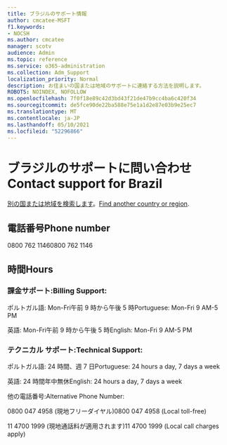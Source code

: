 ```yaml
---
title: ブラジルのサポート情報
author: cmcatee-MSFT
f1.keywords:
- NOCSH
ms.author: cmcatee
manager: scotv
audience: Admin
ms.topic: reference
ms.service: o365-administration
ms.collection: Adm_Support
localization_priority: Normal
description: お住まいの国または地域のサポートに連絡する方法を説明します。
ROBOTS: NOINDEX, NOFOLLOW
ms.openlocfilehash: 7f0f18e89c42d3bd43f21de47b9cc4ba6c420f34
ms.sourcegitcommit: de5fce90de22ba588e75e1a1d2e87e03b9e25ec7
ms.translationtype: MT
ms.contentlocale: ja-JP
ms.lasthandoff: 05/10/2021
ms.locfileid: "52296866"
---
```

# <a name="contact-support-for-brazil"></a><span data-ttu-id="fd786-103">ブラジルのサポートに問い合わせ</span><span class="sxs-lookup"><span data-stu-id="fd786-103">Contact support for Brazil</span></span>

<span data-ttu-id="fd786-104">[別の国または地域を検索します](../../business-video/get-help-support.md)。</span><span class="sxs-lookup"><span data-stu-id="fd786-104">[Find another country or region](../../business-video/get-help-support.md).</span></span>

## <a name="phone-number"></a><span data-ttu-id="fd786-105">電話番号</span><span class="sxs-lookup"><span data-stu-id="fd786-105">Phone number</span></span>
<span data-ttu-id="fd786-106">0800 762 1146</span><span class="sxs-lookup"><span data-stu-id="fd786-106">0800 762 1146</span></span>

## <a name="hours"></a><span data-ttu-id="fd786-107">時間</span><span class="sxs-lookup"><span data-stu-id="fd786-107">Hours</span></span>
### <a name="billing-support"></a><span data-ttu-id="fd786-108">課金サポート:</span><span class="sxs-lookup"><span data-stu-id="fd786-108">Billing Support:</span></span>

<span data-ttu-id="fd786-109">ポルトガル語: Mon-Fri午前 9 時から午後 5 時</span><span class="sxs-lookup"><span data-stu-id="fd786-109">Portuguese: Mon-Fri 9 AM-5 PM</span></span>

<span data-ttu-id="fd786-110">英語: Mon-Fri午前 9 時から午後 5 時</span><span class="sxs-lookup"><span data-stu-id="fd786-110">English: Mon-Fri 9 AM-5 PM</span></span>

### <a name="technical-support"></a><span data-ttu-id="fd786-111">テクニカル サポート:</span><span class="sxs-lookup"><span data-stu-id="fd786-111">Technical Support:</span></span>

<span data-ttu-id="fd786-112">ポルトガル語: 24 時間、週 7 日</span><span class="sxs-lookup"><span data-stu-id="fd786-112">Portuguese: 24 hours a day, 7 days a week</span></span>

<span data-ttu-id="fd786-113">英語: 24 時間年中無休</span><span class="sxs-lookup"><span data-stu-id="fd786-113">English: 24 hours a day, 7 days a week</span></span>

<span data-ttu-id="fd786-114">他の電話番号:</span><span class="sxs-lookup"><span data-stu-id="fd786-114">Alternative Phone Number:</span></span>

<span data-ttu-id="fd786-115">0800 047 4958 (現地フリーダイヤル)</span><span class="sxs-lookup"><span data-stu-id="fd786-115">0800 047 4958 (Local toll-free)</span></span>

<span data-ttu-id="fd786-116">11 4700 1999 (現地通話料が適用されます)</span><span class="sxs-lookup"><span data-stu-id="fd786-116">11 4700 1999 (Local call charges apply)</span></span>
